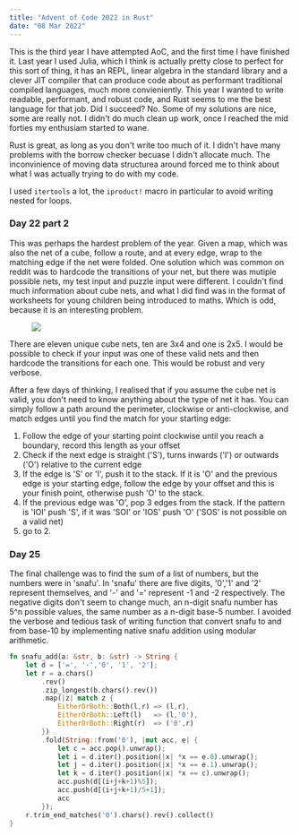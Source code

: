 ```yaml
---
title: "Advent of Code 2022 in Rust"
date: "08 Mar 2022"
---
```


This is the third year I have attempted AoC, and the first time I have finished it. Last year I used Julia, which I think is actually pretty close to perfect for this sort of thing, it has an REPL, linear algebra in the standard library and a clever JIT compiler that can produce code about as performant traditional compiled languages, much more convieniently. This year I wanted to write readable, performant, and robust code, and Rust seems to me the best language for that job. Did I succeed? No. Some of my solutions are nice, some are really not. I didn't do much clean up work, once I reached the mid forties my enthusiam started to wane.

Rust is great, as long as you don't write too much of it. I didn't have many problems with the borrow checker becuase I didn't allocate much. The inconvinience of moving data structurea around forced me to think about what I was actually trying to do with my code.

I used ```itertools``` a lot, the `iproduct!` macro in particular to avoid writing nested for loops.

### Day 22 part 2

This was perhaps the hardest problem of the year. Given a map, which was also the net of a cube, follow a route, and at every edge, wrap to the matching edge if the net were folded. One solution which was common on reddit was to hardcode the transitions of your net, but there was mutiple possible nets, my test input and puzzle input were different. I couldn't find much information about cube nets, and what I did find was in the format of worksheets for young children being introduced to maths. Which is odd, because it is an interesting problem.

<figure>
<img src="/Cube_net_pic.png">
</figure>

There are eleven unique cube nets, ten are 3x4 and one is 2x5. I would be possible to check if your input was one of these valid nets and then hardcode the transitions for each one. This would be robust and very verbose.

After a few days of thinking, I realised that if you assume the cube net is valid, you don't need to know anything about the type of net it has. You can simply follow a path around the perimeter, clockwise or anti-clockwise, and match edges until you find the match for your starting edge:

1. Follow the edge of your starting point clockwise until you reach a boundary, record this length as your offset  
2. Check if the next edge is straight ('S'), turns inwards ('I') or outwards ('O') relative to the current edge  
3. If the edge is 'S' or 'I', push it to the stack. If it is 'O' and the previous edge is your starting edge, follow the edge by your offset and this is your finish point, otherwise push 'O' to the stack.  
4. If the previous edge was 'O', pop 3 edges from the stack. If the pattern is 'IOI' push 'S', if it was 'SOI' or 'IOS' push 'O' ('SOS' is not possible on a valid net)
5. go to 2.


### Day 25

The final challenge was to find the sum of a list of numbers, but the numbers were in 'snafu'. In 'snafu' there are five digits, '0','1' and '2' represent themselves, and '-' and '=' represent -1 and -2 respectively. The negative digits don't seem to change much, an n-digit snafu number has 5^n possible values, the same number as a n-digit base-5 number. I avoided the verbose and tedious task of writing function that convert snafu to and from base-10 by implementing native snafu addition using modular arithmetic.


``` rust
fn snafu_add(a: &str, b: &str) -> String {
    let d = ['=', '-','0', '1', '2'];
    let r = a.chars()
        .rev()
        .zip_longest(b.chars().rev())
        .map(|z| match z {
            EitherOrBoth::Both(l,r) => (l,r),
            EitherOrBoth::Left(l)   => (l,'0'),
            EitherOrBoth::Right(r)  => ('0',r)
        })
        .fold(String::from('0'), |mut acc, e| {
            let c = acc.pop().unwrap();
            let i = d.iter().position(|x| *x == e.0).unwrap();
            let j = d.iter().position(|x| *x == e.1).unwrap();
            let k = d.iter().position(|x| *x == c).unwrap();
            acc.push(d[(i+j+k+1)%5]);
            acc.push(d[(i+j+k+1)/5+1]);
            acc
        });
    r.trim_end_matches('0').chars().rev().collect()
}
```


